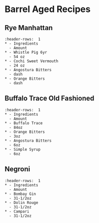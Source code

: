 # Barrel Aged Recipes

## Rye Manhattan
```{list-table}
:header-rows:  1
* - Ingredients
  - Amount
* - Whistle Pig 6yr
  - 54 oz
* - Cochi Sweet Vermouth
  - 24 oz
* - Angostura Bitters
  - dash
* - Orange Bitters
  - dash
```

## Buffalo Trace Old Fashioned
```{list-table}
:header-rows:  1
* - Ingredients
  - Amount
* - Buffalo Trace
  - 84oz
* - Orange Bitters
  - 3oz
* - Angostura Bitters
  - 6oz
* - Simple Syrup
  - 6oz
```

## Negroni
```{list-table}
:header-rows:  1
* - Ingredients
  - Amount
* - Bombay Gin
  - 31-1/2oz
* - Dolin Rouge
  - 31-1/2oz
* - Campari
  - 31-1/2oz
```
